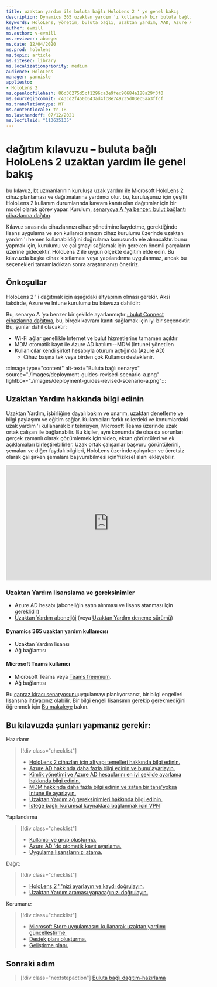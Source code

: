 ```yaml
---
title: uzaktan yardım ile buluta bağlı HoloLens 2 ' ye genel bakış
description: Dynamics 365 uzaktan yardım 'ı kullanarak bir buluta bağlı ağ üzerinden HoloLens 2 cihazı kaydetmeyi öğrenin.
keywords: HoloLens, yönetim, buluta bağlı, uzaktan yardım, AAD, Azure AD, MDM, mobil cihaz yönetimi
author: evmill
ms.author: v-evmill
ms.reviewer: aboeger
ms.date: 12/04/2020
ms.prod: hololens
ms.topic: article
ms.sitesec: library
ms.localizationpriority: medium
audience: HoloLens
manager: yannisle
appliesto:
- HoloLens 2
ms.openlocfilehash: 86d36275d5cf1296ca3e9fec90684a188a29f3f0
ms.sourcegitcommit: c43cd2f450b643ad4fc8e749235d03ec5aa3ffcf
ms.translationtype: MT
ms.contentlocale: tr-TR
ms.lasthandoff: 07/12/2021
ms.locfileid: "113635135"
---
```

# <a name="deployment-guide--cloud-connected-hololens-2-with-remote-assist--overview"></a>dağıtım kılavuzu – buluta bağlı HoloLens 2 uzaktan yardım ile genel bakış

bu kılavuz, bt uzmanlarının kuruluşa uzak yardım ile Microsoft HoloLens 2 cihaz planlaması ve dağıtmalarına yardımcı olur. bu, kuruluşunuz için çeşitli HoloLens 2 kullanım durumlarında kavram kanıtı olan dağıtımlar için bir model olarak görev yapar. Kurulum, [senaryoya A 'ya benzer: bulut bağlantı cihazlarına dağıtın](https://docs.microsoft.com/hololens/common-scenarios#scenario-a). 

Kılavuz sırasında cihazlarınızı cihaz yönetimine kaydetme, gerektiğinde lisans uygulama ve son kullanıcılarınızın cihaz kurulumu üzerinde uzaktan yardım 'ı hemen kullanabildiğini doğrulama konusunda ele alınacaktır. bunu yapmak için, kurulumu ve çalışmayı sağlamak için gereken önemli parçaların üzerine gidecektir. HoloLens 2 ile uygun ölçekte dağıtım elde edin. Bu kılavuzda başka cihaz kısıtlaması veya yapılandırma uygulanmaz, ancak bu seçenekleri tamamladıktan sonra araştırmanızı öneririz.

## <a name="prerequisites"></a>Önkoşullar

HoloLens 2 ' i dağıtmak için aşağıdaki altyapının olması gerekir. Aksi takdirde, Azure ve Intune kurulumu bu kılavuza dahildir:

Bu, senaryo A 'ya benzer bir şekilde ayarlanmıştır [: bulut Connect cihazlarına dağıtma](/hololens/common-scenarios#scenario-a), bu, birçok kavram kanıtı sağlamak için iyi bir seçenektir. Bu, şunlar dahil olacaktır:

- Wi-Fi ağlar genellikle Internet ve bulut hizmetlerine tamamen açıktır
- MDM otomatik kayıt ile Azure AD katılımı--MDM (Intune) yönetilen
- Kullanıcılar kendi şirket hesabıyla oturum açtığında (Azure AD)
    - Cihaz başına tek veya birden çok Kullanıcı desteklenir.

:::image type="content" alt-text="Buluta bağlı senaryo" source="./images/deployment-guides-revised-scenario-a.png" lightbox="./images/deployment-guides-revised-scenario-a.png":::


## <a name="learn-about-remote-assist"></a>Uzaktan Yardım hakkında bilgi edinin

Uzaktan Yardım, işbirliğine dayalı bakım ve onarım, uzaktan denetleme ve bilgi paylaşımı ve eğitim sağlar. Kullanıcıları farklı rollerdeki ve konumlardaki uzak yardım 'ı kullanarak bir teknisyen, Microsoft Teams üzerinde uzak ortak çalışan ile bağlanabilir. Bu kişiler, aynı konumda&#39;de olsa da sorunları gerçek zamanlı olarak çözümlemek için video, ekran görüntüleri ve ek açıklamaları birleştirebilirler. Uzak ortak çalışanlar başvuru görüntülerini, şemaları ve diğer faydalı bilgileri, HoloLens üzerinde çalışırken ve ücretsiz olarak çalışırken şemalara başvurabilmesi için&#39;fiziksel alanı ekleyebilir.

<iframe width="560" height="315" src="https://www.youtube.com/embed/d3YT8j0yYl0" frameborder="0" allow="accelerometer; autoplay; clipboard-write; encrypted-media; gyroscope; picture-in-picture" allowfullscreen></iframe>

### <a name="remote-assist-licensing-and-requirements"></a>Uzaktan Yardım lisanslama ve gereksinimler

- Azure AD hesabı (aboneliğin satın alınması ve lisans atanması için gereklidir)
- [Uzaktan Yardım aboneliği](https://docs.microsoft.com/dynamics365/mixed-reality/remote-assist/buy-and-deploy-remote-assist) (veya [Uzaktan Yardım deneme sürümü](https://docs.microsoft.com/dynamics365/mixed-reality/remote-assist/try-remote-assist))
    
#### <a name="dynamics-365-remote-assist-user"></a>Dynamics 365 uzaktan yardım kullanıcısı

- Uzaktan Yardım lisansı
- Ağ bağlantısı

#### <a name="microsoft-teams-user"></a>Microsoft Teams kullanıcı

- Microsoft Teams veya [Teams freemıum](https://products.office.com/microsoft-teams/free).
- Ağ bağlantısı

Bu [çapraz kiracı senaryosunu](https://docs.microsoft.com/dynamics365/mixed-reality/remote-assist/cross-tenant-overview#scenario-2-leasing-services-to-other-tenants)uygulamayı planlıyorsanız, bir bilgi engelleri lisansına ihtiyacınız olabilir. Bir bilgi engeli lisansının gerekip gerekmediğini öğrenmek için [Bu makaleye](https://docs.microsoft.com/dynamics365/mixed-reality/remote-assist/cross-tenant-licensing-implementation#step-1-determine-if-information-barriers-are-necessary) bakın.

## <a name="in-this-guide-you-will"></a>Bu kılavuzda şunları yapmanız gerekir:

Hazırlanır

> [!div class="checklist"]
> - [HoloLens 2 cihazları için altyapı temelleri hakkında bilgi edinin.](hololens2-cloud-connected-prepare.md#infrastructure-essentials)
> - [Azure AD hakkında daha fazla bilgi edinin ve bunu&#39;ayarlayın.](hololens2-cloud-connected-prepare.md#azure-active-directory)
> - [Kimlik yönetimi ve Azure AD hesaplarını en iyi şekilde ayarlama hakkında bilgi edinin.](hololens2-cloud-connected-prepare.md#identity-management)
> - [MDM hakkında daha fazla bilgi edinin ve zaten bir tane&#39;yoksa Intune ile ayarlayın.](hololens2-cloud-connected-prepare.md#mobile-device-management)
> - [Uzaktan Yardım ağ gereksinimleri hakkında bilgi edinin.](hololens2-cloud-connected-prepare.md#network)
> - [İsteğe bağlı: kurumsal kaynaklara bağlanmak için VPN](hololens2-cloud-connected-prepare.md#optional-connect-your-hololens-to-vpn)

Yapılandırma

> [!div class="checklist"]
> - [Kullanıcı ve grup oluşturma.](hololens2-cloud-connected-configure.md#azure-users-and-groups)
> - [Azure AD 'de otomatik kayıt ayarlama.](hololens2-cloud-connected-configure.md#auto-enrollment-on-hololens-2)
> - [Uygulama lisanslarınızı atama.](hololens2-cloud-connected-configure.md#application-licenses)

Dağıt:

> [!div class="checklist"]
> - [HoloLens 2 ' 'nizi ayarlayın ve kaydı doğrulayın.](hololens2-cloud-connected-deploy.md#enrollment-validation)
> - [Uzaktan Yardım araması yapacağınızı doğrulayın.](hololens2-cloud-connected-deploy.md#remote-assist-call-validation)

Korumanız

> [!div class="checklist"]
> - [Microsoft Store uygulamasını kullanarak uzaktan yardımı güncelleştirme.](hololens2-cloud-connected-maintain.md#updates)
> - [Destek planı oluşturma.](hololens2-cloud-connected-maintain.md#support-plan)
> - [Geliştirme planı.](hololens2-cloud-connected-maintain.md#development-plan)

## <a name="next-step"></a>Sonraki adım

> [!div class="nextstepaction"]
> [Buluta bağlı dağıtım-hazırlama](hololens2-cloud-connected-prepare.md)

